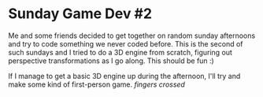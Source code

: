 Sunday Game Dev #2
==================

Me and some friends decided to get together on random sunday afternoons and try to code something we never coded before. This is the second of such sundays and I tried to do a 3D engine from scratch, figuring out perspective transformations as I go along. This should be fun :)

If I manage to get a basic 3D engine up during the afternoon, I'll try and make some kind of first-person game.  *fingers crossed*